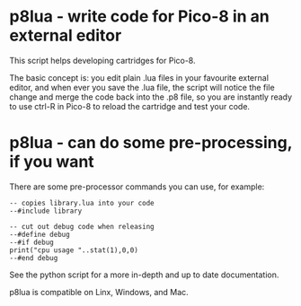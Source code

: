 # p8lua - write code for Pico-8 in an external editor

This script helps developing cartridges for Pico-8.

The basic concept is: you edit plain .lua files in your favourite external editor, and when ever you save the .lua file, the script will notice the file change and merge the code back into the .p8 file, so you are instantly ready to use ctrl-R in Pico-8 to reload the cartridge and test your code.

# p8lua - can do some pre-processing, if you want

There are some pre-processor commands you can use, for example:

```
-- copies library.lua into your code
--#include library

-- cut out debug code when releasing
--#define debug
--#if debug
print("cpu usage "..stat(1),0,0)
--#end debug

```

See the python script for a more in-depth and up to date documentation.


p8lua is compatible on Linx, Windows, and Mac.
